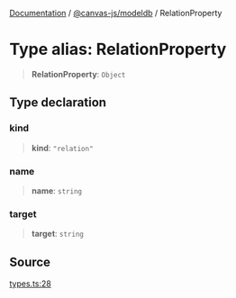[Documentation](../../../index.md) / [@canvas-js/modeldb](../index.md) / RelationProperty

# Type alias: RelationProperty

> **RelationProperty**: `Object`

## Type declaration

### kind

> **kind**: `"relation"`

### name

> **name**: `string`

### target

> **target**: `string`

## Source

[types.ts:28](https://github.com/canvasxyz/canvas/blob/4c6b729f/packages/modeldb/src/types.ts#L28)
